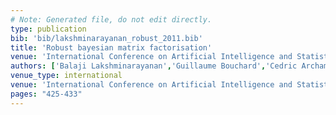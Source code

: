 ```yaml
---
# Note: Generated file, do not edit directly.
type: publication
bib: 'bib/lakshminarayanan_robust_2011.bib'
title: 'Robust bayesian matrix factorisation'
venue: 'International Conference on Artificial Intelligence and Statistics ,pp. 425-433'
authors: ['Balaji Lakshminarayanan','Guillaume Bouchard','Cedric Archambeau']
venue_type: international
venue: 'International Conference on Artificial Intelligence and Statistics'
pages: "425-433"
---
```

